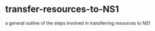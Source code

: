 # transfer-resources-to-NS1
 a general outline of the steps involved in transferring resources to NS1
